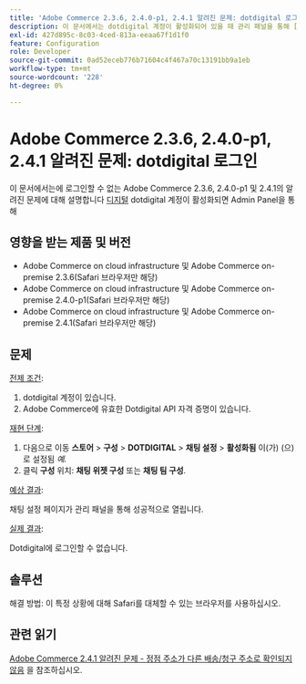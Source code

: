 ```yaml
---
title: 'Adobe Commerce 2.3.6, 2.4.0-p1, 2.4.1 알려진 문제: dotdigital 로그인'
description: 이 문서에서는 dotdigital 계정이 활성화되어 있을 때 관리 패널을 통해 [dotdigital](https://dotdigital.com/)에 로그인할 수 없는 Adobe Commerce 2.3.6, 2.4.0-p1 및 2.4.1의 알려진 문제에 대해 설명합니다.
exl-id: 427d895c-8c03-4ced-813a-eeaa67f1d1f0
feature: Configuration
role: Developer
source-git-commit: 0ad52eceb776b71604c4f467a70c13191bb9a1eb
workflow-type: tm+mt
source-wordcount: '228'
ht-degree: 0%

---
```


# Adobe Commerce 2.3.6, 2.4.0-p1, 2.4.1 알려진 문제: dotdigital 로그인

이 문서에서는에 로그인할 수 없는 Adobe Commerce 2.3.6, 2.4.0-p1 및 2.4.1의 알려진 문제에 대해 설명합니다 [디지털](https://dotdigital.com/) dotdigital 계정이 활성화되면 Admin Panel을 통해

## 영향을 받는 제품 및 버전

* Adobe Commerce on cloud infrastructure 및 Adobe Commerce on-premise 2.3.6(Safari 브라우저만 해당)
* Adobe Commerce on cloud infrastructure 및 Adobe Commerce on-premise 2.4.0-p1(Safari 브라우저만 해당)
* Adobe Commerce on cloud infrastructure 및 Adobe Commerce on-premise 2.4.1(Safari 브라우저만 해당)

## 문제

<u>전제 조건</u>:

1. dotdigital 계정이 있습니다.
1. Adobe Commerce에 유효한 Dotdigital API 자격 증명이 있습니다.

<u>재현 단계</u>:

1. 다음으로 이동 **스토어** > **구성** > **DOTDIGITAL** > **채팅 설정** > **활성화됨** 이(가) (으)로 설정됨 *예.*
1. 클릭 **구성** 위치: **채팅 위젯 구성** 또는 **채팅 팀 구성**.

<u>예상 결과</u>:

채팅 설정 페이지가 관리 패널을 통해 성공적으로 열립니다.

<u>실제 결과</u>:

Dotdigital에 로그인할 수 없습니다.

## 솔루션

해결 방법: 이 특정 상황에 대해 Safari를 대체할 수 있는 브라우저를 사용하십시오.

## 관련 읽기

[Adobe Commerce 2.4.1 알려진 문제 - 정점 주소가 다른 배송/청구 주소로 확인되지 않음](/help/troubleshooting/miscellaneous/magento-2-4-1-vertex-address-validation-message-post-address-update.md) 을 참조하십시오.
